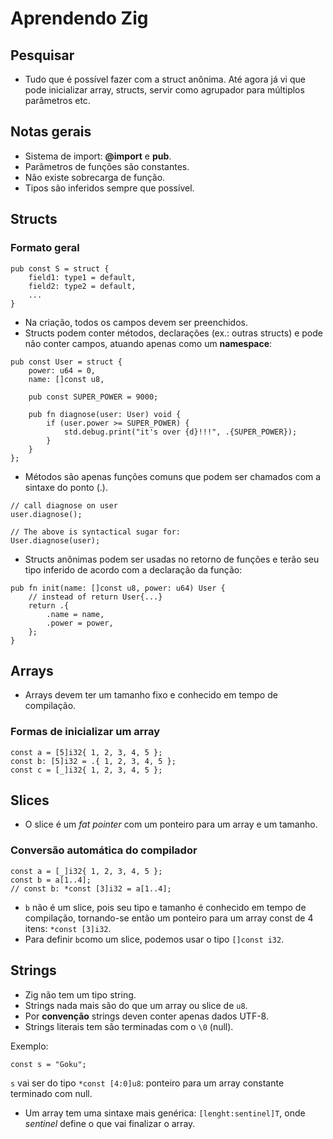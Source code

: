 # Aprendendo Zig

## Pesquisar

* Tudo que é possível fazer com a struct anônima. Até agora já vi que pode inicializar array, structs, servir como agrupador para múltiplos parâmetros etc.

## Notas gerais

* Sistema de import: **@import** e **pub**.
* Parâmetros de funções são constantes.
* Não existe sobrecarga de função.
* Tipos são inferidos sempre que possível.

## Structs

### Formato geral

```
pub const S = struct {
    field1: type1 = default,
    field2: type2 = default,
    ...
}
```

* Na criação, todos os campos devem ser preenchidos.
* Structs podem conter métodos, declarações (ex.: outras structs) e pode não conter campos, atuando apenas como um **namespace**:

```zig
pub const User = struct {
	power: u64 = 0,
	name: []const u8,

	pub const SUPER_POWER = 9000;

	pub fn diagnose(user: User) void {
		if (user.power >= SUPER_POWER) {
			std.debug.print("it's over {d}!!!", .{SUPER_POWER});
		}
	}
};
```

* Métodos são apenas funções comuns que podem ser chamados com a sintaxe do ponto (.).

```zig
// call diagnose on user
user.diagnose();

// The above is syntactical sugar for:
User.diagnose(user);
```

* Structs anônimas podem ser usadas no retorno de funções e terão seu tipo inferido de acordo com a declaração da função:

```zig
pub fn init(name: []const u8, power: u64) User {
	// instead of return User{...}
	return .{
		.name = name,
		.power = power,
	};
}
```

## Arrays

* Arrays devem ter um tamanho fixo e conhecido em tempo de compilação.

### Formas de inicializar um array

```zig
const a = [5]i32{ 1, 2, 3, 4, 5 };
const b: [5]i32 = .{ 1, 2, 3, 4, 5 };
const c = [_]i32{ 1, 2, 3, 4, 5 };
```

## Slices

* O slice é um *fat pointer* com um ponteiro para um array e um tamanho.

### Conversão automática do compilador

```zig
const a = [_]i32{ 1, 2, 3, 4, 5 };
const b = a[1..4];
// const b: *const [3]i32 = a[1..4];
```
* `b` não é um slice, pois seu tipo e tamanho é conhecido em tempo de compilação, tornando-se então um ponteiro para um array const de 4 itens: `*const [3]i32`.
* Para definir `b`como um slice, podemos usar o tipo `[]const i32`.


## Strings

* Zig não tem um tipo string.
* Strings nada mais são do que um array ou slice de `u8`.
* Por **convenção** strings deven conter apenas dados UTF-8.
* Strings literais tem são terminadas com o `\0` (null).

Exemplo:

```zig
const s = "Goku";
```

`s` vai ser do tipo `*const [4:0]u8`: ponteiro para um array constante terminado com null.

* Um array tem uma sintaxe mais genérica: `[lenght:sentinel]T`, onde *sentinel* define o que vai finalizar o array.
